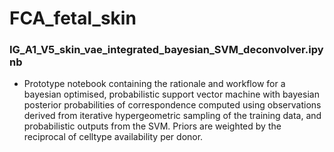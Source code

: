 # FCA_fetal_skin

### IG_A1_V5_skin_vae_integrated_bayesian_SVM_deconvolver.ipynb
- Prototype notebook containing the rationale and workflow for a bayesian optimised, probabilistic support vector machine with bayesian posterior probabilities of correspondence computed using observations derived from iterative hypergeometric sampling of the training data, and probabilistic outputs from the SVM. Priors are weighted by the reciprocal of celltype availability per donor.
